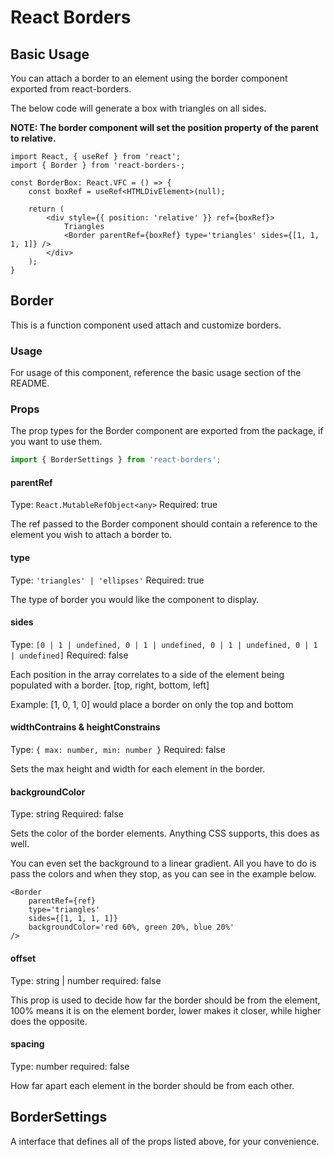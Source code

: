 # React Borders

## Basic Usage

You can attach a border to an element using the border component exported from react-borders.

The below code will generate a box with triangles on all sides.

**NOTE: The border component will set the position property of the parent to relative.**

```tsx
import React, { useRef } from 'react';
import { Border } from 'react-borders-;

const BorderBox: React.VFC = () => {
	const boxRef = useRef<HTMLDivElement>(null);

	return (
		<div style={{ position: 'relative' }} ref={boxRef}>
			Triangles
			<Border parentRef={boxRef} type='triangles' sides={[1, 1, 1, 1]} />
		</div>
	);
}
```

## Border

This is a function component used attach and customize borders.

### Usage

For usage of this component, reference the basic usage section of the README.

### Props

The prop types for the Border component are exported from the package, if you want to use them.

```ts
import { BorderSettings } from 'react-borders';
```

#### parentRef

Type: `React.MutableRefObject<any>`
Required: true

The ref passed to the Border component should contain a reference to the element you wish to attach a border to.

#### type

Type: `'triangles' | 'ellipses'`
Required: true

The type of border you would like the component to display.

#### sides

Type: `[0 | 1 | undefined, 0 | 1 | undefined, 0 | 1 | undefined, 0 | 1 | undefined]`
Required: false

Each position in the array correlates to a side of the element being populated with a border.
[top, right, bottom, left]

Example: [1, 0, 1, 0] would place a border on only the top and bottom

#### widthContrains & heightConstrains

Type: `{ max: number, min: number }`
Required: false

Sets the max height and width for each element in the border.

#### backgroundColor

Type: string
Required: false

Sets the color of the border elements. Anything CSS supports, this does as well.

You can even set the background to a linear gradient. All you have to do is pass the colors and when they stop, as you can see in the example below.

```tsx
<Border
	parentRef={ref}
	type='triangles'
	sides={[1, 1, 1, 1]}
	backgroundColor='red 60%, green 20%, blue 20%'
/>
```

#### offset

Type: string | number
required: false

This prop is used to decide how far the border should be from the element, 100% means it is on the element border, lower makes it closer, while higher does the opposite.

#### spacing

Type: number
required: false

How far apart each element in the border should be from each other.

## BorderSettings

A interface that defines all of the props listed above, for your convenience.
